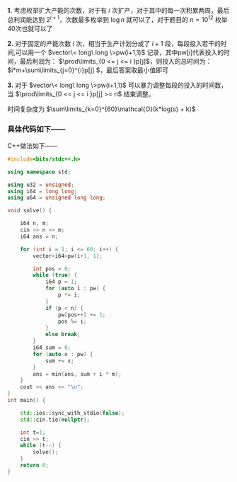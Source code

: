 **1.** 考虑枚举扩大产能的次数，对于有 $i$ 次扩产，对于其中的每一次积累两周，最后总利润能达到 $2^{i+1}$，次数最多枚举到 $\log n$ 就可以了，对于题目的 $n = 10^{12}$ 枚举40次也就可以了

**2.**  对于固定的产能次数 $i$ 次，相当于生产计划分成了 $i+1$ 段，每段投入若干的时间,可以用一个  $vector\< long\ long \>pw(i+1,1)$ 记录，其中pw[i]代表投入的时间，最后利润为： $\prod\limits_{0 <= j <= i }p[j]$，则投入的总时间为： $i*m+\sum\limits_{j=0}^{i}p[j] $，最后答案取最小值即可

**3.** 对于 $vector\< long\ long \>pw(i+1,1)$ 可以暴力调整每段的投入的时间数，当 $\prod\limits_{0 <= j <= i }p[j] >= n$ 结束调整。

时间复杂度为 $\sum\limits_{k=0}^{60}\mathcal{O}(k*log(s) + k)$

### 具体代码如下——

C++做法如下——

``` cpp []
#include<bits/stdc++.h>

using namespace std;

using u32 = unsigned;
using i64 = long long;
using u64 = unsigned long long;

void solve() {

    i64 n, m;
    cin >> n >> m;
    i64 ans = n;

    for (int i = 1; i <= 60; i++) {
        vector<i64>pw(i+1, 1);

        int pos = 0;
        while (true) {
            i64 p = 1;
            for (auto i : pw) {
                p *= i;
            }
            if (p < n) {
                pw[pos++] += 1;
                pos %= i;
            }
            else break;
        }
        i64 sum = 0;
        for (auto x : pw) {
            sum += x;
        }
        ans = min(ans, sum + i * m);
    }
    cout << ans << "\n";
}
int main() {

    std::ios::sync_with_stdio(false);
    std::cin.tie(nullptr);

    int t=1;
    cin >> t;
    while (t--) {
        solve();
    }
    return 0;
}

```

